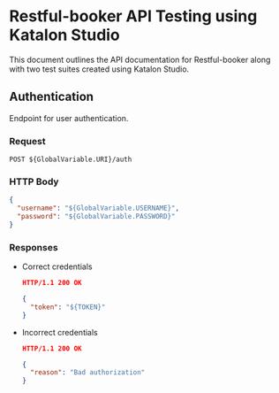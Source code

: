 # Restful-booker API Testing using Katalon Studio

This document outlines the API documentation for Restful-booker along with two test suites created using Katalon Studio.

## Authentication
Endpoint for user authentication.

### Request
```
POST ${GlobalVariable.URI}/auth
```

### HTTP Body
```json
{
  "username": "${GlobalVariable.USERNAME}",
  "password": "${GlobalVariable.PASSWORD}"
}
```

### Responses
- Correct credentials
  ```json
  HTTP/1.1 200 OK
  
  {
    "token": "${TOKEN}"
  }
  ```
- Incorrect credentials
  ```json
  HTTP/1.1 200 OK
  
  {
    "reason": "Bad authorization"
  }
  ```
